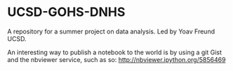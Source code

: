 UCSD-GOHS-DNHS
==============

A repository for a summer project on data analysis. Led by Yoav Freund UCSD.

An interesting way to publish a notebook to the world is by using a git Gist and 
the nbviewer service, such as so: http://nbviewer.ipython.org/5856469
